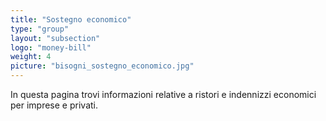```yaml
---
title: "Sostegno economico"
type: "group"
layout: "subsection"
logo: "money-bill"
weight: 4
picture: "bisogni_sostegno_economico.jpg"
---
```


In questa pagina trovi informazioni relative a ristori e indennizzi economici per imprese e privati.
